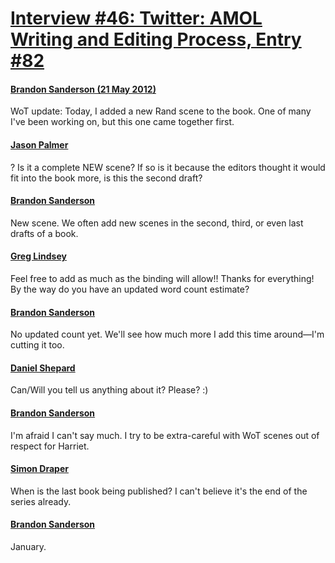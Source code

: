 # [Interview #46: Twitter: AMOL Writing and Editing Process, Entry #82](https://www.theoryland.com/intvmain.php?i=46#82)

#### [Brandon Sanderson (21 May 2012)](https://twitter.com/BrandSanderson/status/204704129719869440)

WoT update: Today, I added a new Rand scene to the book. One of many I've been working on, but this one came together first.

#### [Jason Palmer](https://twitter.com/salmidach/status/204705003921879040)

? Is it a complete NEW scene? If so is it because the editors thought it would fit into the book more, is this the second draft?

#### [Brandon Sanderson](https://twitter.com/BrandSanderson/status/204705709017923585)

New scene. We often add new scenes in the second, third, or even last drafts of a book.

#### [Greg Lindsey](https://twitter.com/glindsey212/status/204709894803292160)

Feel free to add as much as the binding will allow!! Thanks for everything! By the way do you have an updated word count estimate?

#### [Brandon Sanderson](https://twitter.com/BrandSanderson/status/204728834698915840)

No updated count yet. We'll see how much more I add this time around—I'm cutting it too.

#### [Daniel Shepard](https://twitter.com/The81stShepard/status/204715689372696576)

Can/Will you tell us anything about it? Please? :)

#### [Brandon Sanderson](https://twitter.com/BrandSanderson/status/204728953326407680)

I'm afraid I can't say much. I try to be extra-careful with WoT scenes out of respect for Harriet.

#### [Simon Draper](https://twitter.com/simondraper/status/204704627252408321)

When is the last book being published? I can't believe it's the end of the series already.

#### [Brandon Sanderson](https://twitter.com/BrandSanderson/status/204704908828606464)

January.


